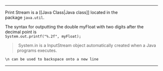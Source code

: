 
---

Print Stream is a [[Java Class|Java class]] located in the package `java.util`.

The syntax for outputting the double myFloat with two digits after the decimal point is   
`System.out.printf("%.2f", myFloat);`

>  System.in is a InputStream object automatically created when a Java programs executes.

```
\n can be used to backspace onto a new line 
```

---

